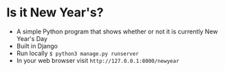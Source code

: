 # Is it New Year's?

- A simple Python program that shows whether or not it is currently New Year's Day
- Built in Django 
- Run locally `$ python3 manage.py runserver`
- In your web browser visit `http://127.0.0.1:8000/newyear`
